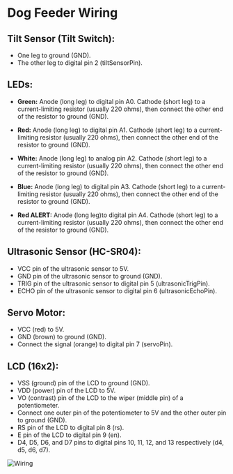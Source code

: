 # Dog Feeder Wiring

## Tilt Sensor (Tilt Switch):
- One leg to ground (GND).
- The other leg to digital pin 2 (tiltSensorPin).

## LEDs:
- **Green:**
Anode (long leg) to digital pin A0.
Cathode (short leg) to a current-limiting resistor (usually 220 ohms), then connect the other end of the resistor to ground (GND).

 - **Red:**
Anode (long leg) to digital pin A1.
Cathode (short leg) to a current-limiting resistor (usually 220 ohms), then connect the other end of the resistor to ground (GND).

 - **White:**
Anode (long leg) to analog pin A2.
Cathode (short leg) to a current-limiting resistor (usually 220 ohms), then connect the other end of the resistor to ground (GND).

 - **Blue:**
Anode (long leg) to digital pin A3.
Cathode (short leg) to a current-limiting resistor (usually 220 ohms), then connect the other end of the resistor to ground (GND).

 - **Red ALERT:**
Anode (long leg)to digital pin A4.
Cathode (short leg) to a current-limiting resistor (usually 220 ohms), then connect the other end of the resistor to ground (GND).

## Ultrasonic Sensor (HC-SR04):
- VCC pin of the ultrasonic sensor to 5V.
- GND pin of the ultrasonic sensor to ground (GND).
- TRIG pin of the ultrasonic sensor to digital pin 5 (ultrasonicTrigPin).
- ECHO pin of the ultrasonic sensor to digital pin 6 (ultrasonicEchoPin).

## Servo Motor:
 - VCC (red) to 5V.
 - GND (brown) to ground (GND).
 - Connect the signal (orange) to digital pin 7 (servoPin).

## LCD (16x2):
 - VSS (ground) pin of the LCD to ground (GND).
 - VDD (power) pin of the LCD to 5V.
 - VO (contrast) pin of the LCD to the wiper (middle pin) of a potentiometer.
 - Connect one outer pin of the potentiometer to 5V and the other outer pin to ground (GND).
 - RS pin of the LCD to digital pin 8 (rs).
 - E pin of the LCD to digital pin 9 (en).
 - D4, D5, D6, and D7 pins to digital pins 10, 11, 12, and 13 respectively (d4, d5, d6, d7).



![Wiring](https://github.com/ivanprea/dogFeeder/assets/78477048/dae8bab4-c728-4c62-a735-14b6e8b200c7)
